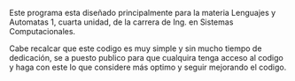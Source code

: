 Este programa esta diseñado principalmente para la materia Lenguajes y Automatas 1, cuarta unidad, de la carrera de Ing. en Sistemas Computacionales.

Cabe recalcar que este codigo es muy simple y sin mucho tiempo de dedicación, se a puesto publico para que cualquira tenga acceso al 
codigo y haga con este lo que considere más optimo y seguir mejorando el codigo.

